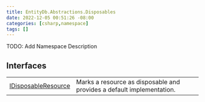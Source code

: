 ```yaml
---
title: EntityDb.Abstractions.Disposables
date: 2022-12-05 00:51:26 -08:00
categories: [csharp,namespace]
tags: []
---
```



TODO: Add Namespace Description

## Interfaces
<table><tr><td><a href='/posts/csharp.member.entitydb.abstractions.disposables.idisposableresource/'>IDisposableResource</a></td><td>
Marks a resource as disposable and provides a default implementation.
</td></tr></table>
